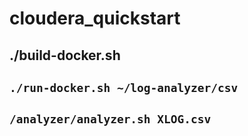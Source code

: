 # cloudera_quickstart

## ./build-docker.sh

## `./run-docker.sh ~/log-analyzer/csv`

## `/analyzer/analyzer.sh XLOG.csv`
